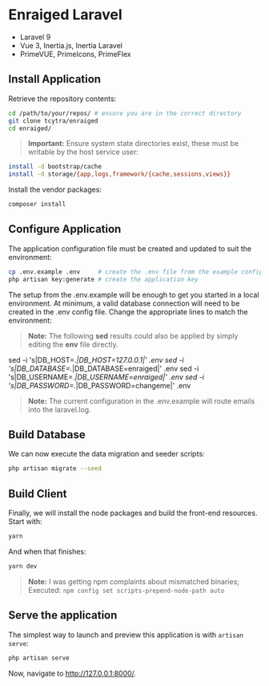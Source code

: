 # Enraiged Laravel

- Laravel 9
- Vue 3, Inertia.js, Inertia Laravel
- PrimeVUE, PrimeIcons, PrimeFlex

## Install Application

Retrieve the repository contents:

```bash
cd /path/to/your/repos/ # ensure you are in the correct directory
git clone tcytra/enraiged
cd enraiged/
```

> **Important:** Ensure system state directories exist, these must be writable by the host service user:

```bash
install -d bootstrap/cache
install -d storage/{app,logs,framework/{cache,sessions,views}}
```

Install the vendor packages:

```bash
composer install
```

## Configure Application

The application configuration file must be created and updated to suit the environment:

```bash
cp .env.example .env     # create the .env file from the example config
php artisan key:generate # create the application key
```

The setup from the .env.example will be enough to get you started in a local environment. At minimum, a valid database 
connection will need to be created in the .env config file. Change the appropriate lines to match the environment:

> **Note:** The following **sed** results could also be applied by simply editing the **env** file directly.

sed -i 's|DB_HOST=.*|DB_HOST=127.0.0.1|' .env
sed -i 's|DB_DATABASE=.*|DB_DATABASE=enraiged|' .env
sed -i 's|DB_USERNAME=.*|DB_USERNAME=enraiged|' .env
sed -i 's|DB_PASSWORD=.*|DB_PASSWORD=changeme|' .env

> **Note:** The current configuration in the .env.example will route emails into the laravel.log.

## Build Database

We can now execute the data migration and seeder scripts:

```bash
php artisan migrate --seed
```

## Build Client

Finally, we will install the node packages and build the front-end resources. Start with:

```bash
yarn
```

And when that finishes:

```bash
yarn dev
```

> **Note:** I was getting npm complaints about mismatched binaries; Executed: `npm config set scripts-prepend-node-path auto`

## Serve the application

The simplest way to launch and preview this application is with `artisan serve`:

```php
php artisan serve
```

Now, navigate to http://127.0.0.1:8000/.
